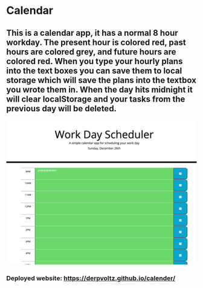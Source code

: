 # Calendar

## This is a calendar app, it has a normal 8 hour workday. The present hour is colored red, past hours are colored grey, and future hours are colored red. When you type your hourly plans into the text boxes you can save them to local storage which will save the plans into the textbox you wrote them in. When the day hits midnight it will clear localStorage and your tasks from the previous day will be deleted.


![Screenshot of website](./assets/images/calendar.png)

### Deployed website: https://derpvoltz.github.io/calender/